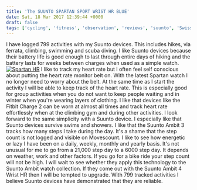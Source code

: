 ```yaml
---
title: 'The SUUNTO SPARTAN SPORT WRIST HR BLUE'
date: Sat, 18 Mar 2017 12:39:44 +0000
draft: false
tags: ['cycling', 'fitness', 'observation', 'reviews', 'suunto', 'Swiss walks', 'tech related']
---
```


I have logged 799 activities with my Suunto devices. This includes hikes, via ferrata, climbing, swimming and scuba diving. I like Suunto devices because their battery life is good enough to last through entire days of hiking and the battery lasts for weeks between charges when used as a simple watch. [![Spartan HR](http://www.main-vision.com/richard/blog/wp-content/uploads/2017/03/Screen-Shot-2017-03-18-at-13.10.18-300x278.png "Rear view of the watch")](http://www.main-vision.com/richard/blog/wp-content/uploads/2017/03/Screen-Shot-2017-03-18-at-13.10.18.png) I like to track my heart rate but I often feel self conscious about putting the heart rate monitor belt on. With the latest Spartan watch I no longer need to worry about the belt. At the same time as I start the activity I will be able to keep track of the heart rate. This is especially good for group activities when you do not want to keep people waiting and in winter when you're wearing layers of clothing. I like that devices like the Fitbit Charge 2 can be worn at almost all times and track heart rate effortlessly when at the climbing gym and during other activities. I look forward to the same simplicity with a Suunto device. I especially like that Suunto devices survive swims and showers. I like that the Suunto Ambit 3 tracks how many steps I take during the day. It's a shame that the step count is not logged and visible on Movescount. I like to see how energetic or lazy I have been on a daily, weekly, monthly and yearly basis. It's not unusual for me to go from a 21,000 step day to a 6000 step day. It depends on weather, work and other factors. If you go for a bike ride your step count will not be high. I will wait to see whether they apply this technology to the Suunto Ambit watch collection. If they come out with the Suunto Ambit 4 Wrist HR then I will be tempted to upgrade. With 799 tracked activities I believe Suunto devices have demonstrated that they are reliable.